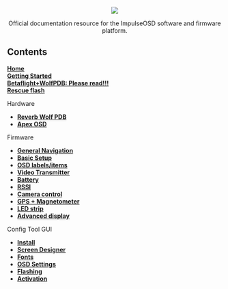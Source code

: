 <p align="center">
<img src="https://github.com/ImpulseRC/OSD/blob/master/images/ImpulseOSD.png">
</p>

<p align="center">Official documentation resource for the ImpulseOSD software and firmware platform.</p>

## Contents

**[Home](https://github.com/ImpulseRC/OSD/wiki)** <br />
**[Getting Started](https://github.com/ImpulseRC/OSD/wiki/Getting-Started)** <br />
**[Betaflight+WolfPDB: Please read!!!](https://github.com/ImpulseRC/OSD/wiki/Betaflight-WolfPDB:-Please-read!!!)**  <br />
**[Rescue flash](https://github.com/ImpulseRC/OSD/wiki/Rescue-flash)** <br />

Hardware <br />

* **[Reverb Wolf PDB](https://github.com/ImpulseRC/OSD/wiki/Hardware:-Reverb-Wolf-PDB)** <br />
* **[Apex OSD](https://github.com/ImpulseRC/OSD/wiki/Hardware:-Apex-OSD)** <br />


Firmware <br />

* **[General Navigation](https://github.com/ImpulseRC/OSD/wiki/Firmware:-General-Settings)** <br />
* **[Basic Setup](https://github.com/ImpulseRC/OSD/wiki/Firmware:-Basic-setup)** <br />
* **[OSD labels/items](https://github.com/ImpulseRC/OSD/wiki/Firmware:-OSD-labels-and-items)** <br />
* **[Video Transmitter](https://github.com/ImpulseRC/OSD/wiki/Firmware:-Video-Transmitter)**
* **[Battery](https://github.com/ImpulseRC/OSD/wiki/Firmware:-Battery)**
* **[RSSI](https://github.com/ImpulseRC/OSD/wiki/Firmware:-RSSI)**
* **[Camera control](https://github.com/ImpulseRC/OSD/wiki/Firmware:-Camera-control)**
* **[GPS + Magnetometer](https://github.com/ImpulseRC/OSD/wiki/Firmware:-GPS)**
* **[LED strip](https://github.com/ImpulseRC/OSD/wiki/Firmware:-LED-strip)**
* **[Advanced display](https://github.com/ImpulseRC/OSD/wiki/Firmware:-Advanced-display)**

Config Tool GUI

* **[Install](https://github.com/ImpulseRC/OSD/wiki/Config-Tool:-Install)**
* **[Screen Designer](https://github.com/ImpulseRC/OSD/wiki/Config-Tool:-Screen-Designer)**
* **[Fonts](https://github.com/ImpulseRC/OSD/wiki/Config-Tool:-Fonts)**
* **[OSD Settings](https://github.com/ImpulseRC/OSD/wiki/Config-Tool:-OSD-Settings)**
* **[Flashing](https://github.com/ImpulseRC/OSD/wiki/Config-Tool:-Flashing)**
* **[Activation](https://github.com/ImpulseRC/OSD/wiki/Config-Tool:-Activation)**